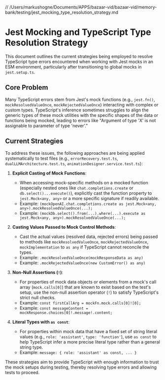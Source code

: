 // /Users/markushogne/Documents/APPS/bazaar-vid/bazaar-vid/memory-bank/testing/jest_mocking_type_resolution_strategy.md
# Jest Mocking and TypeScript Type Resolution Strategy

This document outlines the current strategies being employed to resolve TypeScript type errors encountered when working with Jest mocks in an ESM environment, particularly after transitioning to global mocks in `jest.setup.ts`.

## Core Problem

Many TypeScript errors stem from Jest's mock functions (e.g., `jest.fn()`, `mockResolvedValueOnce`, `mockRejectedValueOnce`) interacting with complex or custom types. TypeScript's inference sometimes struggles to align the generic types of these mock utilities with the specific shapes of the data or functions being mocked, leading to errors like "Argument of type 'X' is not assignable to parameter of type 'never'."

## Current Strategies

To address these issues, the following approaches are being applied systematically to test files (e.g., `errorRecovery.test.ts`, `dualLLMArchitecture.test.ts`, `animationDesigner.service.test.ts`):

1.  **Explicit Casting of Mock Functions**:
    *   When accessing mock-specific methods on a mocked function (especially nested ones like `chat.completions.create` or `db.select()...execute()`), explicitly cast the function property to `jest.Mock<any, any>` or a more specific signature if readily available.
    *   Example: `(mockOpenAI.chat.completions.create as jest.Mock<any, any>).mockResolvedValueOnce(...);`
    *   Example: `(mockDb.select().from(...).where(...).execute as jest.Mock<any, any>).mockResolvedValueOnce(...);`

2.  **Casting Values Passed to Mock Control Methods**:
    *   Cast the actual values (resolved data, rejected errors) being passed to methods like `mockResolvedValueOnce`, `mockRejectedValueOnce`, `mockImplementation` to `as any` if TypeScript cannot reconcile the types.
    *   Example: `.mockResolvedValueOnce(mockResponseData as any)`
    *   Example: `.mockRejectedValueOnce(new CustomError() as any)`

3.  **Non-Null Assertions (`!`)**:
    *   For properties of mock data objects or elements from a mock's call array (`mock.calls[0]`) that are known to exist based on the test's setup, use the non-null assertion operator (`!`) to satisfy TypeScript's strict null checks.
    *   Example: `const firstCallArg = mockFn.mock.calls[0]![0];`
    *   Example: `const messageContent = mockResponse.choices[0]!.message!.content;`

4.  **Literal Types with `as const`**:
    *   For properties within mock data that have a fixed set of string literal values (e.g., `role: 'assistant'`, `type: 'function'`), use `as const` to help TypeScript infer a more precise literal type rather than a general string type.
    *   Example: `message: { role: 'assistant' as const, ... }`

These strategies aim to provide TypeScript with enough information to trust the mock setups during testing, thereby resolving type errors and allowing tests to proceed.
